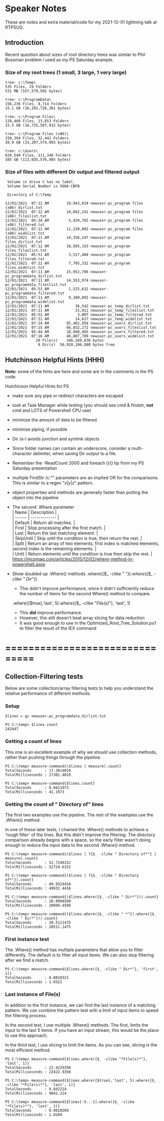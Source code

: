 # Speaker Notes
These are notes and extra material/code for my
2021-12-01 lightning talk at RTPSUG.

## Introduction
Recent question about sizes of root directory trees was
similar to Phil Bossman problem I used as my PS Saturday
example.

### Size of my root trees (1 small, 3 large, 1 very large)
```
tree: c:\Temp\
535 Files, 29 Folders
531 MB (557,579,502 bytes)

tree: c:\ProgramData\
156,236 Files, 8,714 Folders
15.1 GB (16,292,726,301 bytes)

tree: c:\Program Files\
128,468 Files, 23,853 Folders
15.5 GB (16,725,507,932 bytes)

tree: c:\Program Files (x86)\
159,394 Files, 32,442 Folders
30.9 GB (33,207,574,993 bytes)

tree: c:\Users\
628,549 Files, 111,348 Folders
105 GB (113,035,576,985 bytes)
```

### Size of files with different Dir output and filtered output
```
 Volume in drive C has no label.
 Volume Serial Number is 5666-CBFB

 Directory of C:\Temp

12/01/2021  07:12 AM        19,943,834 newuser-pc_program files (x86)_dirlist.txt
12/01/2021  07:12 AM        14,842,241 newuser-pc_program files (x86)_fileslist.txt
12/01/2021  05:34 AM         5,429,765 newuser-pc_program files (x86)_filtered.txt
12/01/2021  07:13 AM        11,239,003 newuser-pc_program files (x86)_widelist.txt
12/01/2021  07:11 AM        14,356,247 newuser-pc_program files_dirlist.txt
12/01/2021  07:12 AM        10,585,163 newuser-pc_program files_fileslist.txt
12/01/2021  05:51 AM         3,517,488 newuser-pc_program files_filtered.txt
12/01/2021  07:12 AM         7,705,332 newuser-pc_program files_widelist.txt
12/01/2021  07:11 AM        15,952,706 newuser-pc_programdata_dirlist.txt
12/01/2021  07:11 AM        14,553,974 newuser-pc_programdata_fileslist.txt
12/01/2021  05:53 AM         1,525,632 newuser-pc_programdata_filtered.txt
12/01/2021  07:11 AM         9,380,892 newuser-pc_programdata_widelist.txt
12/01/2021  07:11 AM            36,542 newuser-pc_temp_dirlist.txt
12/01/2021  07:11 AM            31,911 newuser-pc_temp_fileslist.txt
12/01/2021  05:52 AM             3,007 newuser-pc_temp_filtered.txt
12/01/2021  07:11 AM            14,617 newuser-pc_temp_widelist.txt
12/01/2021  07:14 AM        85,462,958 newuser-pc_users_dirlist.txt
12/01/2021  07:15 AM        66,032,272 newuser-pc_users_fileslist.txt
12/01/2021  05:44 AM        18,948,465 newuser-pc_users_filtered.txt
12/01/2021  07:16 AM        46,607,789 newuser-pc_users_widelist.txt
              20 File(s)    346,169,838 bytes
               0 Dir(s)  56,920,186,880 bytes free
```

## Hutchinson Helpful Hints (HHH)
__Note:__ some of the hints are here and some are in the
comments in the PS code.

Hutchinson Helpful Hints for PS  
* make sure any pipe or redirect characters are escaped
* look at Task Manager while testing 
(you should see cmd & findstr, 
 __not__ cmd and LOTS of Powershell CPU use)
* minimize the amount of data to be filtered
* minimize piping, if possible
* Dir /a-l avoids junction and symlink objects
* Since folder names can contain an underscore, consider
a multi-character delimiter, when saving Dir output
to a file.
* Remember the -ReadCount 2000 and foreach (){} tip from 
my PS Saturday presentation
* multiple FindStr /c:"" parameters are an implied OR for the
comparisons.  This is similar to a regex "x|y|z" pattern.
* object properties and methods are generally faster than putting
the object into the pipeline

* The second .Where parameter   
| Name | Description |  
| ------ | ------------- |  
| Default | Return all matches. |  
| First | Stop processing after the first match. |  
| Last | Return the last matching element. |  
| SkipUntil | Skip until the condition is true, then return the rest. |  
| Split | Return an array of two elements, first index is matched elements, second index is the remaining elements. |  
| Until | Return elements until the condition is true then skip the rest. |  
https://mcpmag.com/articles/2015/12/02/where-method-in-powershell.aspx  
      
* Show doubled up .Where() methods
  .where({$_ -clike " *"}).where({$_ -clike " Dir*"})
	* This didn't improve performance, since it didn't sufficiently
	  reduce the number of items for the second Where() method to 
	  compare.

  .where({$true},'last', 5).where({$_ -clike "*File(s)*"}, 'last', 1)
    * This __did__ improve performance.
	* However, this still doesn't beat array slicing for data reduction
	* It was good enough to use in the 
	  Optimized_Root_Tree_Solution.ps1
	  to filter the result of the IEX command

===============================
===============================

## Collection-Filtering tests
Below are some collection/array filtering tests to help
you understand the relative performance of different 
methods.
### Setup
```
$lines = gc newuser-pc_programdata_dirlist.txt

PS C:\temp> $lines.count
242447
```
### Getting a count of lines
This one is an excellent example of why we should use
collection methods, rather than pushing things through
the pipeline.
```
PS C:\temp> measure-command{($lines | measure).count}
TotalSeconds      : 17.3814019
TotalMilliseconds : 17381.4019

PS C:\temp> measure-command{$lines.count}
TotalSeconds      : 0.0411973
TotalMilliseconds : 41.1973
```
### Getting the count of " Directory of" lines
The first two examples use the pipeline.  The rest of the
examples use the .Where() method.

In one of these later tests, I chained the .Where() methods
to achieve a 'rough filter' of the lines.  But this didn't 
improve the filtering.  The directory comparison already
begins with a space, so the early filter wasn't doing enough
to reduce the input data to the second .Where() method.
```
PS C:\temp> measure-command{($lines | ?{$_ -clike " Directory of*"} | measure).count}
TotalSeconds      : 52.7246152
TotalMilliseconds : 52724.6152

PS C:\temp> measure-command{($lines | ?{$_ -clike " Directory of*"}).count}
TotalSeconds      : 49.9324416
TotalMilliseconds : 49932.4416

PS C:\temp> measure-command{($lines.where({$_ -clike " Dir*"})).count}
TotalSeconds      : 20.0994589
TotalMilliseconds : 20099.4589

PS C:\temp> measure-command{($lines.where({$_ -clike " *"}).where({$_ -clike " Dir*"})).count}
TotalSeconds      : 20.5111475
TotalMilliseconds : 20511.1475
```
### First instance test
The .Where() method has multiple parameters that allow you 
to filter differently.  The default is to filter all input
items.  We can also stop filtering after we find a match.
```
PS C:\temp> measure-command{$lines.where({$_ -clike " Dir*"}, 'first', 1)}
TotalSeconds      : 0.0010321
TotalMilliseconds : 1.0321
```
### Last instance of File(s)
In addition to the first instance, we can find the last 
instance of a matching pattern.  We can combine the pattern
test with a limit of input items to speed the filtering
process.  

In the second test, I use multiple .Where() 
methods.  The first, limits the input to the last 5 items.
If you have an input stream, this would be the place to 
use this approach.

In the third test, I use slicing to limit the items.  As
you can see, slicing is the most efficient method.
```
PS C:\temp> measure-command{$lines.where({$_ -clike "*File(s)*"}, 'last', 1)}
TotalSeconds      : 22.4229356
TotalMilliseconds : 22422.9356

PS C:\temp> measure-command{$lines.where({$true},'last', 5).where({$_ -clike "*File(s)*"}, 'last', 1)}
TotalSeconds      : 9.842214
TotalMilliseconds : 9842.214

PS C:\temp> measure-command{$lines[-5..-1].where({$_ -clike "*File(s)*"}, 'last', 1)}
TotalSeconds      : 0.0010204
TotalMilliseconds : 1.0204
```